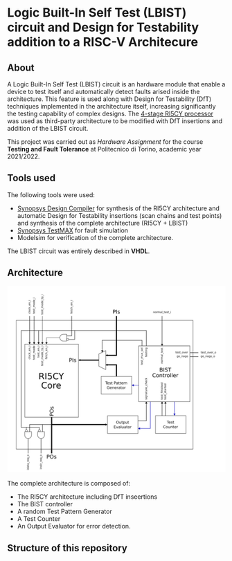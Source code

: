 # Logic Built-In Self Test (LBIST) circuit and Design for Testability addition to a RISC-V Architecure

## About
A Logic Built-In Self Test (LBIST) circuit is an hardware module that enable a device to test itself and automatically detect faults arised inside the architecture. This feature is used along with Design for Testability (DfT) techniques implemented in the architecture itself, increasing significantly the testing capability of complex designs.
The [4-stage RI5CY processor](https://github.com/embecosm/ri5cy) was used as third-party architecture to be modified with DfT insertions and addition of the LBIST circuit.

This project was carried out as *Hardware Assignment* for the course **Testing and Fault Tolerance** at Politecnico di Torino, academic year 2021/2022.

## Tools used
The following tools were used:
+ [Synopsys Design Compiler](https://www.synopsys.com/implementation-and-signoff/rtl-synthesis-test/dc-ultra.html) for synthesis of the RI5CY architecture and automatic Design for Testability insertions (scan chains and test points) and synthesis of the complete architecture (RI5CY + LBIST)
+ [Synopsys TestMAX](https://www.synopsys.com/implementation-and-signoff/rtl-synthesis-test/dc-ultra.html) for fault simulation
+ Modelsim for verification of the complete architecture.

The LBIST circuit was entirely described in **VHDL**.

## Architecture
![Block Diagram](/block_diagram.png)

The complete architecture is composed of:
+ The RI5CY architecture including DfT inseertions
+ The BIST controller
+ A random Test Pattern Generator
+ A Test Counter
+ An Output Evaluator for error detection.

## Structure of this repository

